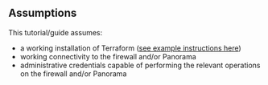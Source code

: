 ## Assumptions
This tutorial/guide assumes:
- a working installation of Terraform ([see example instructions here](./tutorials/setup.md))
- working connectivity to the firewall and/or Panorama
- administrative credentials capable of performing the relevant operations on the firewall and/or Panorama
